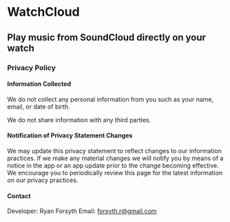 # WatchCloud
## Play music from SoundCloud directly on your watch

### Privacy Policy

#### Information Collected

We do not collect any personal information from you such as your name, email, or date of birth.

We do not share information with any third parties.

#### Notification of Privacy Statement Changes

We may update this privacy statement to reflect changes to our information practices. If we make any material changes we will notify you by means of a notice in the app or an app update prior to the change becoming effective. 
We encourage you to periodically review this page for the latest information on our privacy practices.

#### Contact

Developer: Ryan Forsyth
Email: forsyth.r@gmail.com
